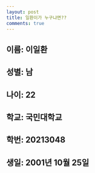 ```yaml
---
layout: post
title: 일환이가 누구냐면??
comments: true
---
```



## 이름: 이일환  
## 성별: 남  
## 나이: 22  
## 학교: 국민대학교  
## 학번: 20213048  
## 생일: 2001년 10월 25일  

<!-- [Jekyll](https://jekyllrb.com) is a static site generator, an open-source tool for creating simple yet powerful websites of all shapes and sizes. From [the project's readme](https://github.com/mojombo/jekyll/blob/master/README.markdown):

  > Jekyll is a simple, blog aware, static site generator. It takes a template directory [...] and spits out a complete, static website suitable for serving with Apache or your favorite web server. This is also the engine behind GitHub Pages, which you can use to host your project’s page or blog right here from GitHub.

It's an immensely useful tool and one we encourage you to use here with Lanyon.

Find out more by [visiting the project on GitHub](https://github.com/mojombo/jekyll). -->
